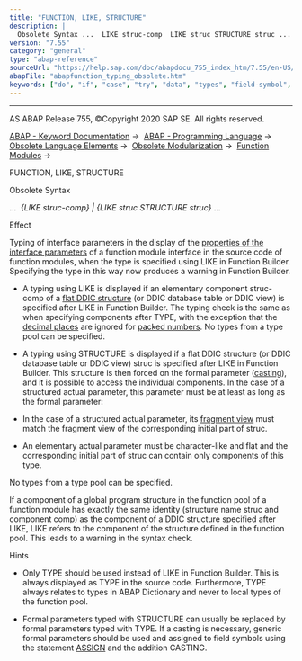 ```yaml
---
title: "FUNCTION, LIKE, STRUCTURE"
description: |
  Obsolete Syntax ...  LIKE struc-comp  LIKE struc STRUCTURE struc ... Effect Typing of interface parameters in the display of the properties of the interface parameters(https://help.sap.com/doc/abapdocu_755_index_htm/7.55/en-US/abenfunction_parameters.htm) of a function module interf
version: "7.55"
category: "general"
type: "abap-reference"
sourceUrl: "https://help.sap.com/doc/abapdocu_755_index_htm/7.55/en-US/abapfunction_typing_obsolete.htm"
abapFile: "abapfunction_typing_obsolete.htm"
keywords: ["do", "if", "case", "try", "data", "types", "field-symbol", "abapfunction", "typing", "obsolete"]
---
```


* * *

AS ABAP Release 755, ©Copyright 2020 SAP SE. All rights reserved.

[ABAP - Keyword Documentation](https://help.sap.com/doc/abapdocu_755_index_htm/7.55/en-US/abenabap.htm) →  [ABAP - Programming Language](https://help.sap.com/doc/abapdocu_755_index_htm/7.55/en-US/abenabap_reference.htm) →  [Obsolete Language Elements](https://help.sap.com/doc/abapdocu_755_index_htm/7.55/en-US/abenabap_obsolete.htm) →  [Obsolete Modularization](https://help.sap.com/doc/abapdocu_755_index_htm/7.55/en-US/abenobsolete_modularization.htm) →  [Function Modules](https://help.sap.com/doc/abapdocu_755_index_htm/7.55/en-US/abenfunction_modules_obsolete.htm) → 

FUNCTION, LIKE, STRUCTURE

Obsolete Syntax

...  *{*LIKE struc-comp*}* *|* *{*LIKE struc STRUCTURE struc*}* ...

Effect

Typing of interface parameters in the display of the [properties of the interface parameters](https://help.sap.com/doc/abapdocu_755_index_htm/7.55/en-US/abenfunction_parameters.htm) of a function module interface in the source code of function modules, when the type is specified using LIKE in Function Builder. Specifying the type in this way now produces a warning in Function Builder.

-   A typing using LIKE is displayed if an elementary component struc-comp of a [flat DDIC structure](https://help.sap.com/doc/abapdocu_755_index_htm/7.55/en-US/abenddic_structures.htm) (or DDIC database table or DDIC view) is specified after LIKE in Function Builder. The typing check is the same as when specifying components after TYPE, with the exception that the [decimal places](https://help.sap.com/doc/abapdocu_755_index_htm/7.55/en-US/abendecimal_place_glosry.htm "Glossary Entry") are ignored for [packed numbers](https://help.sap.com/doc/abapdocu_755_index_htm/7.55/en-US/abenpacked_number_glosry.htm "Glossary Entry"). No types from a type pool can be specified.

-   A typing using STRUCTURE is displayed if a flat DDIC structure (or DDIC database table or DDIC view) struc is specified after LIKE in Function Builder. This structure is then forced on the formal parameter ([casting](https://help.sap.com/doc/abapdocu_755_index_htm/7.55/en-US/abencast_casting_glosry.htm "Glossary Entry")), and it is possible to access the individual components. In the case of a structured actual parameter, this parameter must be at least as long as the formal parameter:

-   In the case of a structured actual parameter, its [fragment view](https://help.sap.com/doc/abapdocu_755_index_htm/7.55/en-US/abenunicode_fragment_view_glosry.htm "Glossary Entry") must match the fragment view of the corresponding initial part of struc.

-   An elementary actual parameter must be character-like and flat and the corresponding initial part of struc can contain only components of this type.

No types from a type pool can be specified.

If a component of a global program structure in the function pool of a function module has exactly the same identity (structure name struc and component comp) as the component of a DDIC structure specified after LIKE, LIKE refers to the component of the structure defined in the function pool. This leads to a warning in the syntax check.

Hints

-   Only TYPE should be used instead of LIKE in Function Builder. This is always displayed as TYPE in the source code. Furthermore, TYPE always relates to types in ABAP Dictionary and never to local types of the function pool.

-   Formal parameters typed with STRUCTURE can usually be replaced by formal parameters typed with TYPE. If a casting is necessary, generic formal parameters should be used and assigned to field symbols using the statement [ASSIGN](https://help.sap.com/doc/abapdocu_755_index_htm/7.55/en-US/abapassign.htm) and the addition CASTING.